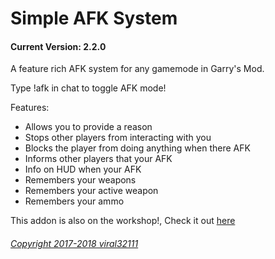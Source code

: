 Simple AFK System
==========
#### Current Version: 2.2.0

A feature rich AFK system for any gamemode in Garry's Mod.

Type !afk in chat to toggle AFK mode!

Features:
* Allows you to provide a reason
* Stops other players from interacting with you
* Blocks the player from doing anything when there AFK
* Informs other players that your AFK
* Info on HUD when your AFK
* Remembers your weapons
* Remembers your active weapon
* Remembers your ammo

This addon is also on the workshop!, Check it out [here](http://steamcommunity.com/sharedfiles/filedetails/?id=884852300)

###### [Copyright 2017-2018 viral32111](https://github.com/viral32111/simple-afk-system/blob/master/LICENCE.txt)
